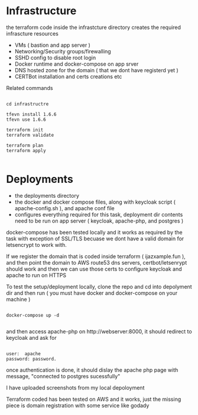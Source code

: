 # Infrastructure

the terraform code inside the infrastcture directory creates the required infrascture resources
 
 - VMs ( bastion and app server )
 - Networking/Security groups/firewalling
 - SSHD config to disable root  login
 - Docker runtime and docker-compose on app srver
 - DNS hosted zone for the domain ( that we dont have registerd yet )
 - CERTBot installation and certs creations etc


Related commands

```

cd infrastructre

tfevn install 1.6.6
tfevn use 1.6.6

terraform init
terraform validate

terraform plan
terraform apply


```

# Deployments

 - the deployments directory
 - the docker and docker compose files, along with keycloak script ( apache-config.sh ), and apache conf file 
 - configures everything required for this task, deployment dir contents need to be run on app server ( keycloak, apache-php, and postgres )


docker-compose has been tested locally and it works as required by the task with exception of SSL/TLS becuase we dont have a valid domain for letsencrypt
to work with.


If we register the domain that is coded inside terraform ( ijazxample.fun ), and then point the domain to AWS route53 dns  servers, certbot/letsenrypt should 
work and then we can use those certs to configure keycloak and apache to run on HTTPS


To test the setup/deployment locally, clone the repo and cd into depolyment dir and then run  ( you must have docker and docker-compose on your machine )



```

docker-compose up -d 


```

and then access apache-php on http://webserver:8000, it should redirect to keycloak and ask for


```

user:  apache
password: password.

```


once authentication is done, it should dislay the apache php page with message, "connected to postgres sucessfully" 



I have uploaded screenshots from my local depoloyment



Terraform coded has been tested on AWS and it works, just the missing piece is domain registration with some service like godady


